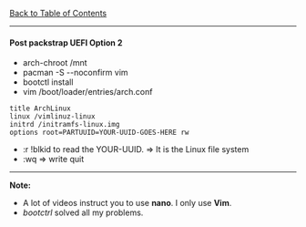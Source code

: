 [Back to Table of Contents](../README.md)
***

#### Post packstrap UEFI Option __2__
* arch-chroot /mnt
* pacman -S --noconfirm vim
* bootctl install
* vim /boot/loader/entries/arch.conf

```
title ArchLinux
linux /vimlinuz-linux
initrd /initramfs-linux.img
options root=PARTUUID=YOUR-UUID-GOES-HERE rw
```

* :r !blkid to read the YOUR-UUID.  => It is the Linux file system
* :wq => write quit

---
__Note:__ 
* A lot of videos instruct you to use **nano**.  I only use **Vim**.
* *bootctrl* solved all my problems.
